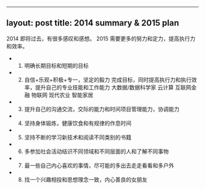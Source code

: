 
---
layout: post
title: 2014 summary & 2015 plan
---


2014 即将过去，有很多感叹和感想。
2015 需要更多的努力和定力，提高执行力和效率。
- 1. 明确长期目标和短期的目标
- 2. 自信+乐观+积极+专一，坚定的毅力 完成目标，同时提高执行力和执行效率，提升自己的专业技能和工作能力 大数据/数据科学家 云计算 互联网金融 物联网 现代农业 智能家居
- 3. 提升自己的沟通交流，交际的能力和时间项目管理能力，协调能力
- 4. 坚持身体锻炼，健康饮食和有规律的作息时间
- 5. 坚持不断的学习新技术和阅读不同类别的书籍
- 6. 多参加社会活动结识不同领域和不同层面的人和了解不同事物
- 7. 最一些自己内心喜欢的事情，尽可能的多出去走走看看和多户外
- 8. 找一个兴趣相投和思想理念一致，内心善良的女朋友



